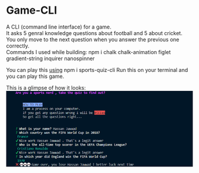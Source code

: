 # Game-CLI
A CLI (command line interface) for a game.
</br>
It asks 5 genral knowledge questions about football and 5 about cricket.
</br>
You only move to the next question when you answer the previous one correctly. 
</br>
Commands I used while building:  npm i chalk chalk-animation figlet gradient-string inquirer nanospinner
</br>

You can play this [using](https://www.npmjs.com/package/sports-quiz-cli)
npm i sports-quiz-cli
Run this on your terminal and you can play this game.

This is a glimpse of how it looks:
<img scr="ss.png" >
<img src="quiz.png">
